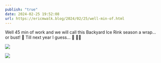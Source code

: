 ```yaml
---
publish: "true"
date: 2024-02-25 19:52:08
url: https://ericmwalk.blog/2024/02/25/well-min-of.html
---
```


Well 45 min of work and we will call this Backyard Ice Rink season a wrap… or bust! 🥺
Till next year I guess… 👋 🧊🏒

![](https://ericmwalk.blog/uploads/2024/img-8011.jpeg)

![](https://ericmwalk.blog/uploads/2024/img-8012.jpeg)
